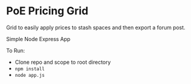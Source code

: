 # PoE Pricing Grid

Grid to easily apply prices to stash spaces and then export a forum post.

Simple Node Express App

To Run:
  * Clone repo and scope to root directory
  * `npm install`
  * `node app.js`